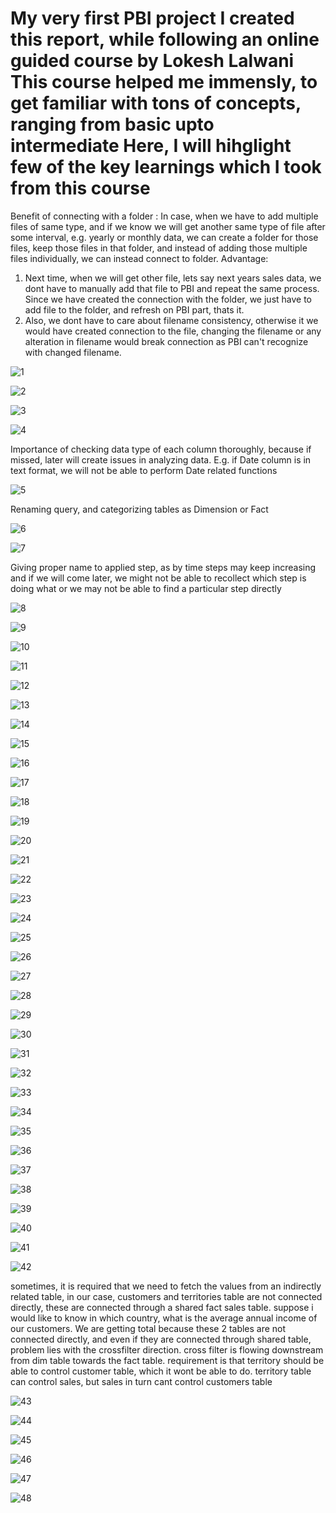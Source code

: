 My very first PBI project
I created this report, while following an online guided course by Lokesh Lalwani
This course helped me immensly, to get familiar with tons of concepts, ranging from basic upto intermediate
Here, I will hihglight few of the key learnings which I took from this course
============================================================================================================

Benefit of connecting with a folder : In case, when we have to add multiple files of same type, and if we know we will get another same type of file after some interval, e.g. yearly or monthly data, we can create a folder for those files, keep those files in that folder, and instead of adding those multiple files individually, we can instead connect to folder.
Advantage:
1) Next time, when we will get other file, lets say next years sales data, we dont have to manually add that file to PBI and repeat the same process. Since we have created the connection with the folder, we just have to add file to the folder, and refresh on PBI part, thats it.
2) Also, we dont have to care about filename consistency, otherwise it we would have created connection to the file, changing the filename or any alteration in filename would break connection as PBI can't recognize with changed filename.

![1](https://user-images.githubusercontent.com/23423475/161371609-baac7f0f-f21b-49cd-95be-ff2c8bdbdee6.PNG)

![2](https://user-images.githubusercontent.com/23423475/161371611-674fa54e-e03c-4305-8e35-4808a34c8ac3.PNG)

![3](https://user-images.githubusercontent.com/23423475/161371612-5ca0a137-7220-4fd3-bb11-1672858f1d48.PNG)

![4](https://user-images.githubusercontent.com/23423475/161371613-a01df2a8-7ba9-40f0-b6a0-4744b385a84e.PNG)

Importance of checking data type of each column thoroughly, because if missed, later will create issues in analyzing data. E.g. if Date column is in text format, we will not be able to perform Date related functions

![5](https://user-images.githubusercontent.com/23423475/161371614-dd66e411-2575-4f87-9f09-044725156c09.PNG)

Renaming query, and categorizing tables as Dimension or Fact

![6](https://user-images.githubusercontent.com/23423475/161371615-f7033772-6155-47c6-a225-fb95d9f592cd.PNG)

![7](https://user-images.githubusercontent.com/23423475/161371616-e5eab09a-9e2f-47d2-8a03-6cba0746b17e.PNG)

Giving proper name to applied step, as by time steps may keep increasing and if we will come later, we might not be able to recollect which step is doing what or we may not be able to find a particular step directly

![8](https://user-images.githubusercontent.com/23423475/161371618-51af7fb8-a85f-4cbb-bbdc-76eeec0d3015.PNG)

![9](https://user-images.githubusercontent.com/23423475/161371619-e57ed515-18d0-4490-92c6-caf0001be70a.PNG)

![10](https://user-images.githubusercontent.com/23423475/161371620-a3abe4ff-97cf-4339-88cb-17eb800de22d.png)

![11](https://user-images.githubusercontent.com/23423475/161371621-8d55de79-5bcf-46ca-987e-2bfa122fc1f9.png)

![12](https://user-images.githubusercontent.com/23423475/161371622-4536293f-8b02-4348-bad3-b4e9e1119017.png)

![13](https://user-images.githubusercontent.com/23423475/161371623-40b9f95c-e7bc-45c1-bf51-bc09064644cf.png)

![14](https://user-images.githubusercontent.com/23423475/161371625-6d4e6e56-b06f-4cbb-b5d3-9e4ccfc87871.png)

![15](https://user-images.githubusercontent.com/23423475/161371626-401374d7-8d61-4cdc-a1bb-22f25c8922b7.png)

![16](https://user-images.githubusercontent.com/23423475/161371627-fb79807b-b418-4cda-af98-69d64cd6400a.png)

![17](https://user-images.githubusercontent.com/23423475/161371628-494948a0-4563-4b6b-b234-488f97b02290.png)

![18](https://user-images.githubusercontent.com/23423475/161371629-fa7bf57f-fbea-4d67-82bc-1611de8b648c.png)

![19](https://user-images.githubusercontent.com/23423475/161371630-0472a8cc-5d3c-4538-a70d-34d875654104.png)

![20](https://user-images.githubusercontent.com/23423475/161371631-9f60855e-57ad-49ac-be98-0621b6a8a0d4.png)

![21](https://user-images.githubusercontent.com/23423475/161371632-6761d0b1-0144-42a5-9067-d7010e55194f.png)

![22](https://user-images.githubusercontent.com/23423475/161371633-f7baec0b-495b-4e17-b0b6-9b8ccb49cc53.png)

![23](https://user-images.githubusercontent.com/23423475/161371634-b1e75771-cdb3-4baf-81e2-bdadfb219e81.png)

![24](https://user-images.githubusercontent.com/23423475/161371635-504c0354-177f-4145-a9b6-3e429c63e9e1.png)

![25](https://user-images.githubusercontent.com/23423475/161371636-8acdd945-e941-4626-b1e3-7dc7f9ddbf4a.png)

![26](https://user-images.githubusercontent.com/23423475/161371637-8d9e1eee-d2e1-477c-895a-abbdf4f2ee02.png)

![27](https://user-images.githubusercontent.com/23423475/161371638-08fc1896-f76c-4431-9e7b-51ae13421aa2.png)

![28](https://user-images.githubusercontent.com/23423475/161371640-d077a54f-2b6e-4a65-ada3-1b4a81857f02.png)

![29](https://user-images.githubusercontent.com/23423475/161371642-cecc5e92-bf32-40ad-bbda-95f29edea57e.png)

![30](https://user-images.githubusercontent.com/23423475/161371643-9e076033-05f0-4354-b588-e4c12cb1fee8.png)

![31](https://user-images.githubusercontent.com/23423475/161371644-9671aef4-d86c-4a12-99f6-864ad7a7e3c9.png)

![32](https://user-images.githubusercontent.com/23423475/161371645-106f5a8e-1360-40b4-ae33-70734ce458df.png)

![33](https://user-images.githubusercontent.com/23423475/161371646-92e99993-1b7a-4137-96de-f27ebc80de94.png)

![34](https://user-images.githubusercontent.com/23423475/161371648-3a37bcc5-2528-46a1-93aa-885d99ad08f4.png)

![35](https://user-images.githubusercontent.com/23423475/161371649-86a057d1-8597-417a-ac70-406ac53b0478.png)

![36](https://user-images.githubusercontent.com/23423475/161371650-45a7cf61-0b08-44c7-ba5c-c4a36fc82ab1.png)

![37](https://user-images.githubusercontent.com/23423475/161371651-09089a67-797f-4fbf-9473-054012f8ba96.png)

![38](https://user-images.githubusercontent.com/23423475/161371652-f980610e-d9dd-458b-9181-e6fb7ce2d616.png)

![39](https://user-images.githubusercontent.com/23423475/161371653-c5dba5ec-2516-4fdd-8811-f4452e02186b.png)

![40](https://user-images.githubusercontent.com/23423475/161371654-71882e55-158d-48a9-b10c-860ae842dd63.png)

![41](https://user-images.githubusercontent.com/23423475/161371655-040956ef-dd79-49cf-925c-ecf88b80ac7c.png)

![42](https://user-images.githubusercontent.com/23423475/161371657-b9cf3237-9fec-4e0f-8c12-b629483430cc.png)

sometimes, it is required that we need to fetch the values from an indirectly related table, in our case, customers and territories table are not connected directly, these are connected through a shared fact sales table. suppose i would like to know in which country, what is the average annual income of our customers. We are getting total because these 2 tables are not connected directly, and even if they are connected through shared table, problem lies with the crossfilter direction. cross filter is flowing downstream from dim table towards the fact table. requirement is that territory should be able to control customer table, which it wont be able to do. territory table can control sales, but sales in turn cant control customers table

![43](https://user-images.githubusercontent.com/23423475/161371658-2b113d35-69cf-4126-9ee3-da4f43c67a15.png)

![44](https://user-images.githubusercontent.com/23423475/161371659-5c3a860c-2a32-4892-996b-34aa06758629.png)

![45](https://user-images.githubusercontent.com/23423475/161371660-8a83990c-f11b-4768-b8ed-c4deca534008.png)

![46](https://user-images.githubusercontent.com/23423475/161371661-b54a8f78-64ea-4912-b00e-86f78725c97a.png)

![47](https://user-images.githubusercontent.com/23423475/161371662-d162401f-8d82-4ecd-a894-ee5e06775874.png)

![48](https://user-images.githubusercontent.com/23423475/161371663-2da82741-851a-431b-810b-70b968950995.png)

